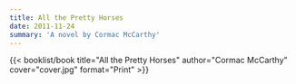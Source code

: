 ```yaml
---
title: All the Pretty Horses
date: 2011-11-24
summary: 'A novel by Cormac McCarthy'
---
```


{{< booklist/book
title="All the Pretty Horses"
author="Cormac McCarthy"
cover="cover.jpg"
format="Print" >}}
